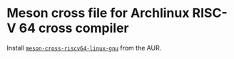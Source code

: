 # Meson cross file for Archlinux RISC-V 64 cross compiler

Install [`meson-cross-riscv64-linux-gnu`](https://aur.archlinux.org/packages/meson-cross-riscv64-linux-gnu) from the AUR.
